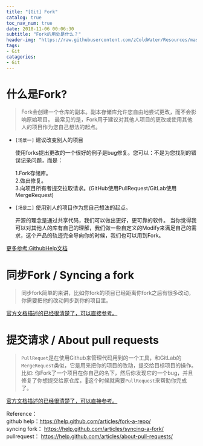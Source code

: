 ```yaml
---
title: "[Git] Fork"
catalog: true
toc_nav_num: true
date: 2018-11-06 00:06:30
subtitle: "Fork的用处是什么？"
header-img: "https://raw.githubusercontent.com/zColdWater/Resources/master/Images/legend_cover.jpg"
tags:
- Git
catagories:
- Git
---
```


什么是Fork?
=======
> Fork会创建一个仓库的副本。副本存储库允许您自由地尝试更改，而不会影响原始项目。
> 最常见的是，Fork用于建议对其他人项目的更改或使用其他人的项目作为您自己想法的起点。

  * `[场景一]` 建议改变别人的项目 

    使用forks提出更改的一个很好的例子是bug修复。您可以：不是为您找到的错误记录问题，而是：

    1.Fork存储库。  
    2.做出修复。  
    3.向项目所有者提交拉取请求。(GitHub使用PullRequest/GitLab使用MergeRequest)

  * `[场景二]` 使用别人的项目作为您自己想法的起点。 

    开源的理念是通过共享代码，我们可以做出更好，更可靠的软件。
    当你觉得我可以对其他人的库有自己的理解，我们做一些自定义的Modify来满足自己的需求，这个产品的轨迹完全导向你的时候，我们也可以用到Fork。

[更多参考:GithubHelp文档](https://help.github.com/articles/fork-a-repo/)

同步Fork / Syncing a fork
=======
> 同步fork简单的来讲，比如你fork的项目已经距离你fork之后有很多改动，你需要把他的改动同步到你的项目里。

[官方文档描述的已经很清楚了，可以直接参考。](https://help.github.com/articles/syncing-a-fork/)


提交请求 / About pull requests
=======
> `PullRequet`是在使用Github来管理代码用到的一个工具，和GitLab的`MergeRequest`类似，它是用来把你的项目的改动，提交给目标项目的操作。 比如: 你Fork了一个项目在你自己的名下，然后你发现它的一个bug，并且修复了你想提交给原仓库，这个时候就需要`PullRequest`来帮助你完成了。

[官方文档描述的已经很清楚了，可以直接参考。](https://help.github.com/articles/about-pull-requests/)


Reference：  
github help：https://help.github.com/articles/fork-a-repo/   
syncing fork： https://help.github.com/articles/syncing-a-fork/  
pullrequest： https://help.github.com/articles/about-pull-requests/  